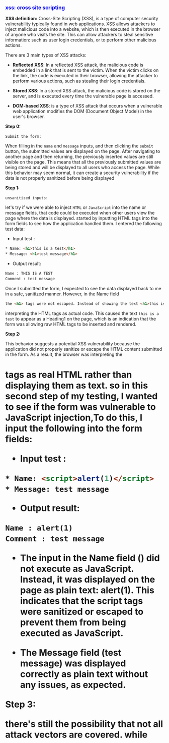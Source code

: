 ### <span style="color:blue">xss: cross site scripting</span>


**XSS definition:**
Cross-Site Scripting (XSS), is a type of computer security vulnerability typically found in web applications.
XSS allows attackers to inject malicious code into a website, which is then executed in the browser of anyone who visits the site. This can allow attackers to steal sensitive information: such as user login credentials, or to perform other malicious actions.

There are 3 main types of XSS attacks:

* **Reflected XSS**: In a reflected XSS attack, the malicious code is embedded in a link that is sent to the victim. When the victim clicks on the link, the code is executed in their browser, allowing the attacker to perform various actions, such as stealing their login credentials.

* **Stored XSS**: In a stored XSS attack, the malicious code is stored on the server, and is executed every time the vulnerable page is accessed.

* **DOM-based XSS**: is a type of XSS attack that occurs when a vulnerable web application modifies the DOM (Document Object Model) in the user's browser.

**Step 0:** 

`Submit the form:`

When filling in the `name` and `message` inputs, and then clicking the `submit` button, the submitted values are displayed on the page. After navigating to another page and then returning, the previously inserted values are still visible on the page. This means that all the previously submitted values are being stored and will be displayed to all users who access the page.
While this behavior may seem normal, it can create a security vulnerability if the data is not properly sanitized before being displayed


**Step 1:** 

`unsanitized inputs:`

let's try if we were able to inject `HTML` or `JavaScript` into the name or message fields, that code could be executed when other users view the page where the data is displayed. 
started by inputting HTML tags into the form fields to see how the application handled them. I entered the following test data:

- Input test : 
```html
* Name: <h1>this is a test</h1>
* Message: <h1>test message</h1>
```

- Output result: 
```html
Name : THIS IS A TEST
Comment : test message
```

Once I submitted the form, I expected to see the data displayed back to me in a safe, sanitized manner. However, in the Name field 

```html 
the <h1> tags were not escaped. Instead of showing the text <h1>this is a test</h1> as plain text, the browser rendered it as a heading 
```
interpreting the HTML tags as actual code. This caused the text `this is a test` to appear as a Heading1 on the page,
which is an indication that the form was allowing raw HTML tags to be inserted and rendered.
 
**Step 2:**

This behavior suggests a potential XSS vulnerability because the application did not properly sanitize or escape the HTML content submitted in the form. As a result, the browser was interpreting the <h1> tags as real HTML rather than displaying them as text.
so in this second step of my testing, I wanted to see if the form was vulnerable to JavaScript injection,To do this, I input the following into the form fields:

- Input test : 

```html
* Name: <script>alert(1)</script>
* Message: test message 
```

- Output result: 
```html 
Name : alert(1)
Comment : test message 
```

- The input in the Name field (<script>alert(1)</script>) did not execute as JavaScript. Instead, it was displayed on the page as plain text: alert(1). This indicates that the script tags were sanitized or escaped to prevent them from being executed as JavaScript.

- The Message field (test message) was displayed correctly as plain text without any issues, as expected.

**Step 3:**

there's still the possibility that not all attack vectors are covered.
while <script> tags might be sanitized [partial protections, blocking only <script>], other methods of injecting JavaScript like event handler attributes, onerror, onload... , may still work if not properly sanitized and they can be used to execute JavaScript when an event is triggered.
I continue testing with more advanced injection techniques, like: 
- Event handler injections <img src="x" onerror="alert(1)">
- JavaScript via URL <a href="javascript:alert(1)">Click here</a> or <a href="" onclick="alert('smthg')">link</a>

- Input test : 
```html
* Name: <a href="" onclick="alert('smthg')">link</a>
* Message: smthg
```

- Output result: 

![](images/addLink.png)
![](images/alertLink.png)

this injected code is not sanitized or escaped, the <a> tag is rendered directly into the page. When the user clicks the link, it triggers the onclick attribute and executes the alert('smthg') script.


**last step**

When inputting the word `script` directly into the `name` and `message` field without additional tags, it is detected as potentially dangerous. As a result, the XSS flag appears, 

- Input test : 
```html
* Name: Script 
* Message: Script 
```

- Output result: 
```html 
THE FLAG IS : 0FBB54BBF7D099713CA4BE297E1BC7DA0173D8B3C21C1811B916A3A86652724E
```


**Conclusion**


Despite various attempts to demonstrate the vulnerability, the flag only appears when certain conditions are met—such as directly injecting `script` into specific fields like "name" or "message" or simply using the `<` character in the name input. These observations highlight that while some filtering methods are in place, they don’t fully prevent XSS vulnerabilities. it illustrates the importance of robust and comprehensive filtering to guard against potential XSS attacks.


**How to prevent**

To prevent XSS attacks, it is important to:

1- Verify Output Escaping: Ensure that all user input is escaped properly in all contexts (e.g., text, links, images) to prevent any HTML or JavaScript from executing. This includes handling attributes like onclick, onload, or onerror.

2- Use Libraries/Tools: Consider using specialized libraries client-side sanitization or server-side libraries to remove potentially dangerous content. or using modern frameworks that have built-in protections against XSS by default. 

3- HTML Encode Output: When displaying data from user inputs, encode it so that it renders as text rather than HTML or JavaScript. For example, convert < to &lt; and > to &gt;.


**Resources**

- https://github.com/swisskyrepo/PayloadsAllTheThings/blob/master/XSS%20Injection/README.md